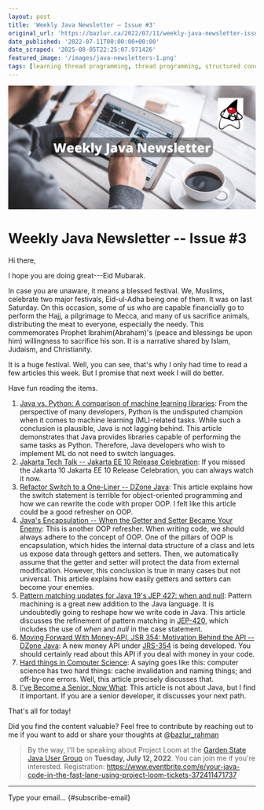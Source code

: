```yaml
---
layout: post
title: 'Weekly Java Newsletter – Issue #3'
original_url: 'https://bazlur.ca/2022/07/11/weekly-java-newsletter-issue-3/'
date_published: '2022-07-11T00:00:00+00:00'
date_scraped: '2025-08-05T22:25:07.971426'
featured_image: '/images/java-newsletters-1.png'
tags: [learning thread programming, thread programming, structured concurrency, virtual thread, java19]
---
```


![](images/java-newsletters-1.png)

Weekly Java Newsletter -- Issue #3
==================================

Hi there,

I hope you are doing great---Eid Mubarak.

In case you are unaware, it means a blessed festival. We, Muslims, celebrate two major festivals, Eid-ul-Adha being one of them. It was on last Saturday. On this occasion, some of us who are capable financially go to perform the Hajj, a pilgrimage to Mecca, and many of us sacrifice animals, distributing the meat to everyone, especially the needy. This commemorates Prophet Ibrahim(Abraham)'s (peace and blessings be upon him) willingness to sacrifice his son. It is a narrative shared by Islam, Judaism, and Christianity.

It is a huge festival. Well, you can see, that's why I only had time to read a few articles this week. But I promise that next week I will do better.

Have fun reading the items.

1. [Java vs. Python: A comparison of machine learning libraries](https://blogs.oracle.com/javamagazine/post/java-machine-learning-tribuo-python-scikit-learn?source=:em:nw:mt::::RC_WWMK200429P00043C0062:NSL400244550): From the perspective of many developers, Python is the undisputed champion when it comes to machine learning (ML)-related tasks. While such a conclusion is plausible, Java is not lagging behind. This article demonstrates that Java provides libraries capable of performing the same tasks as Python. Therefore, Java developers who wish to implement ML do not need to switch languages.
2. [Jakarta Tech Talk -- Jakarta EE 10 Release Celebration](https://www.youtube.com/watch?v=wiLd2uPM9BI): If you missed the Jakarta 10 Jakarta EE 10 Release Celebration, you can always watch it now.
3. [Refactor Switch to a One-Liner -- DZone Java](https://dzone.com/articles/refactor-switch-to-a-one-liner): This article explains how the switch statement is terrible for object-oriented programming and how we can rewrite the code with proper OOP. I felt like this article could be a good refresher on OOP.
4. [Java's Encapsulation -- When the Getter and Setter Became Your Enemy](https://dzone.com/articles/java-encapsulation?utm_campaign=javas-encapsulation-when-the-getter-and-setter-became-your-enemy&utm_medium=social_link&utm_source=missinglettr-linkedin): This is another OOP refresher. When writing code, we should always adhere to the concept of OOP. One of the pillars of OOP is encapsulation, which hides the internal data structure of a class and lets us expose data through getters and setters. Then, we automatically assume that the getter and setter will protect the data from external modification. However, this conclusion is true in many cases but not universal. This article explains how easily getters and setters can become your enemies.
5. [Pattern matching updates for Java 19's JEP 427: when and null](https://blogs.oracle.com/javamagazine/post/java-pattern-matching-switch-when-null): Pattern machining is a great new addition to the Java language. It is undoubtedly going to reshape how we write code in Java. This article discusses the refinement of pattern matching in [JEP-420](https://openjdk.org/jeps/420), which includes the use of *when* and *null* in the case statement.
6. [Moving Forward With Money-API, JSR 354: Motivation Behind the API -- DZone Java](https://dzone.com/articles/moving-forward-money-api-jsr-354-the-motivation-be): A new money API under [JRS-354](https://jcp.org/en/jsr/detail?id=354) is being developed. You should certainly read about this API if you deal with money in your code.
7. [Hard things in Computer Science](https://foojay.io/today/hard-things-computer-science/): A saying goes like this: computer science has two hard things: cache invalidation and naming things; and off-by-one errors. Well, this article precisely discusses that.
8. [I've Become a Senior. Now What](https://www.linkedin.com/pulse/ive-become-senior-now-what-otavio-santana/): This article is not about Java, but I find it important. If you are a senior developer, it discusses your next path.

That's all for today!

Did you find the content valuable? Feel free to contribute by reaching out to me if you want to add or share your thoughts at @[bazlur_rahman](https://twitter.com/bazlur_rahman?utm_campaign=Weekly%20Java%20Newsletter&utm_medium=email&utm_source=Revue%20newsletter)

> By the way, I'll be speaking about Project Loom at the [Garden State Java User Group](https://gsjug.org/) on **Tuesday, July 12, 2022**. You can join me if you're interested.
Registration: <https://www.eventbrite.com/e/your-java-code-in-the-fast-lane-using-project-loom-tickets-372411471737>  

*** ** * ** ***

Type your email... {#subscribe-email}
